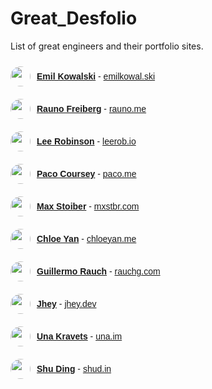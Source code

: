 # Great_Desfolio

List of great engineers and their portfolio sites. 

<div style="font-family: Arial, sans-serif; max-width: 600px;">

<div style="display: flex; align-items: center; padding: 10px 0;">
    <img src="https://github.com/emilkowalski.png" width="32" height="32" style="border-radius: 50%; margin-right: 10px;">
    <div>
        <a href="https://x.com/emilkowalski_"><b>Emil Kowalski</b></a> - 
        <a href="https://emilkowal.ski">emilkowal.ski</a>
    </div>
</div>

<div style="display: flex; align-items: center; padding: 10px 0;">
    <img src="https://github.com/raunofreiberg.png" width="32" height="32" style="border-radius: 50%; margin-right: 10px;">
    <div>
        <a href="https://x.com/raunofreiberg"><b>Rauno Freiberg</b></a> - 
        <a href="https://rauno.me">rauno.me</a>
    </div>
</div>

<div style="display: flex; align-items: center; padding: 10px 0;">
    <img src="https://github.com/leerob.png" width="32" height="32" style="border-radius: 50%; margin-right: 10px;">
    <div>
        <a href="https://x.com/leeerob"><b>Lee Robinson</b></a> - 
        <a href="https://leerob.io">leerob.io</a>
    </div>
</div>

<div style="display: flex; align-items: center; padding: 10px 0;">
    <img src="https://github.com/pacocoursey.png" width="32" height="32" style="border-radius: 50%; margin-right: 10px;">
    <div>
        <a href="https://x.com/pacocoursey"><b>Paco Coursey</b></a> - 
        <a href="https://paco.me">paco.me</a>
    </div>
</div>

<div style="display: flex; align-items: center; padding: 10px 0;">
    <img src="https://github.com/mxstbr.png" width="32" height="32" style="border-radius: 50%; margin-right: 10px;">
    <div>
        <a href="https://x.com/mxstbr"><b>Max Stoiber</b></a> - 
        <a href="https://mxstbr.com">mxstbr.com</a>
    </div>
</div>

<div style="display: flex; align-items: center; padding: 10px 0;">
    <img src="https://github.com/chloe-yan.png" width="32" height="32" style="border-radius: 50%; margin-right: 10px;">
    <div>
        <a href="https://x.com/_chloeyan"><b>Chloe Yan</b></a> - 
        <a href="https://chloeyan.me">chloeyan.me</a>
    </div>
</div>

<div style="display: flex; align-items: center; padding: 10px 0;">
    <img src="https://github.com/rauchg.png" width="32" height="32" style="border-radius: 50%; margin-right: 10px;">
    <div>
        <a href="https://x.com/rauchg"><b>Guillermo Rauch</b></a> - 
        <a href="https://rauchg.com">rauchg.com</a>
    </div>
</div>

<div style="display: flex; align-items: center; padding: 10px 0;">
    <img src="https://github.com/jh3y.png" width="32" height="32" style="border-radius: 50%; margin-right: 10px;">
    <div>
        <a href="https://x.com/jh3yy"><b>Jhey</b></a> - 
        <a href="https://jhey.dev">jhey.dev</a>
    </div>
</div>

<div style="display: flex; align-items: center; padding: 10px 0;">
    <img src="https://github.com/una.png" width="32" height="32" style="border-radius: 50%; margin-right: 10px;">
    <div>
        <a href="https://x.com/Una"><b>Una Kravets</b></a> - 
        <a href="https://una.im">una.im</a>
    </div>
</div>

<div style="display: flex; align-items: center; padding: 10px 0;">
    <img src="https://github.com/shuding.png" width="32" height="32" style="border-radius: 50%; margin-right: 10px;">
    <div>
        <a href="https://x.com/shuding_"><b>Shu Ding</b></a> - 
        <a href="https://shud.in">shud.in</a>
    </div>
</div>

</div>
